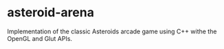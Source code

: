 # asteroid-arena
Implementation of the classic Asteroids arcade game using C++ withe the OpenGL and Glut APIs.
